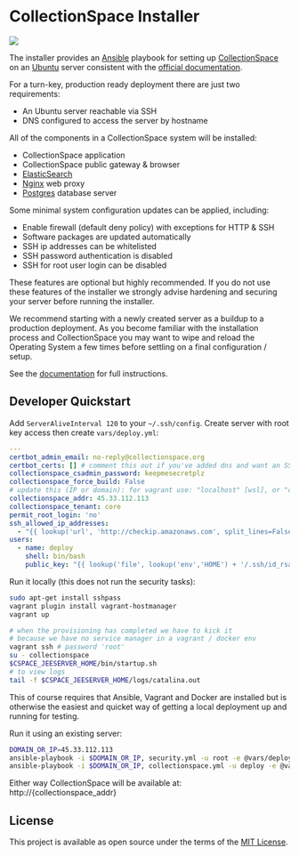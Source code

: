 # CollectionSpace Installer

![](https://github.com/collectionspace/cspace-installer/workflows/Lint%20Installer/badge.svg)

The installer provides an [Ansible](https://www.ansible.com/) playbook
for setting up [CollectionSpace](https://www.collectionspace.org/) on an
[Ubuntu](https://ubuntu.com/) server consistent with the [official
documentation](https://collectionspace.atlassian.net/wiki/spaces/DOC/pages/701465498/Installing+on+Ubuntu+LTS).

For a turn-key, production ready deployment there are just two requirements:

- An Ubuntu server reachable via SSH
- DNS configured to access the server by hostname

All of the components in a CollectionSpace system will be installed:

- CollectionSpace application
- CollectionSpace public gateway & browser
- [ElasticSearch](https://www.elastic.co/)
- [Nginx](https://www.nginx.com/) web proxy
- [Postgres](https://www.postgresql.org/) database server

Some minimal system configuration updates can be applied, including:

- Enable firewall (default deny policy) with exceptions for HTTP & SSH
- Software packages are updated automatically
- SSH ip addresses can be whitelisted
- SSH password authentication is disabled
- SSH for root user login can be disabled

These features are optional but highly recommended. If you do not use
these features of the installer we strongly advise hardening and
securing your server before running the installer.

We recommend starting with a newly created server as a buildup to a
production deployment. As you become familiar with the installation
process and CollectionSpace you may want to wipe and reload the
Operating System a few times before settling on a final configuration
/ setup.

See the [documentation](docs/README.md) for full instructions.

## Developer Quickstart

Add `ServerAliveInterval 120` to your `~/.ssh/config`. Create server
with root key access then create `vars/deploy.yml`:

```yml
---
certbot_admin_email: no-reply@collectionspace.org
certbot_certs: [] # comment this out if you've added dns and want an SSL cert to be created
collectionspace_csadmin_password: keepmesecretplz
collectionspace_force_build: False
# update this (IP or domain): for vagrant use: "localhost" [wsl], or "collectionspace.local" [native]
collectionspace_addr: 45.33.112.113
collectionspace_tenant: core
permit_root_login: 'no'
ssh_allowed_ip_addresses:
  - "{{ lookup('url', 'http://checkip.amazonaws.com', split_lines=False) | replace('\n', '') }}"
users:
  - name: deploy
    shell: bin/bash
    public_key: "{{ lookup('file', lookup('env','HOME') + '/.ssh/id_rsa.pub') }}"
```

Run it locally (this does not run the security tasks):

```bash
sudo apt-get install sshpass
vagrant plugin install vagrant-hostmanager
vagrant up

# when the provisioning has completed we have to kick it
# because we have no service manager in a vagrant / docker env
vagrant ssh # password 'root'
su - collectionspace
$CSPACE_JEESERVER_HOME/bin/startup.sh
# to view logs
tail -f $CSPACE_JEESERVER_HOME/logs/catalina.out
```

This of course requires that Ansible, Vagrant and Docker are installed but is otherwise
the easiest and quicket way of getting a local deployment up and running for testing.

Run it using an existing server:

```bash
DOMAIN_OR_IP=45.33.112.113
ansible-playbook -i $DOMAIN_OR_IP, security.yml -u root -e @vars/deploy.yml
ansible-playbook -i $DOMAIN_OR_IP, collectionspace.yml -u deploy -e @vars/deploy.yml
```

Either way CollectionSpace will be available at: http://{collectionspace_addr}

## License

This project is available as open source under the terms of the
[MIT License](http://opensource.org/licenses/MIT).
